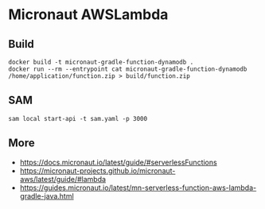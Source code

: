 # Micronaut AWSLambda



## Build

```shell
docker build -t micronaut-gradle-function-dynamodb .
docker run --rm --entrypoint cat micronaut-gradle-function-dynamodb /home/application/function.zip > build/function.zip
```

## SAM

```shell
sam local start-api -t sam.yaml -p 3000
```

## More
- https://docs.micronaut.io/latest/guide/#serverlessFunctions
- https://micronaut-projects.github.io/micronaut-aws/latest/guide/#lambda
- https://guides.micronaut.io/latest/mn-serverless-function-aws-lambda-gradle-java.html